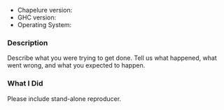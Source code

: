 * Chapelure version:
* GHC version:
* Operating System:

### Description

Describe what you were trying to get done.
Tell us what happened, what went wrong, and what you expected to happen.

### What I Did

Please include stand-alone reproducer.
